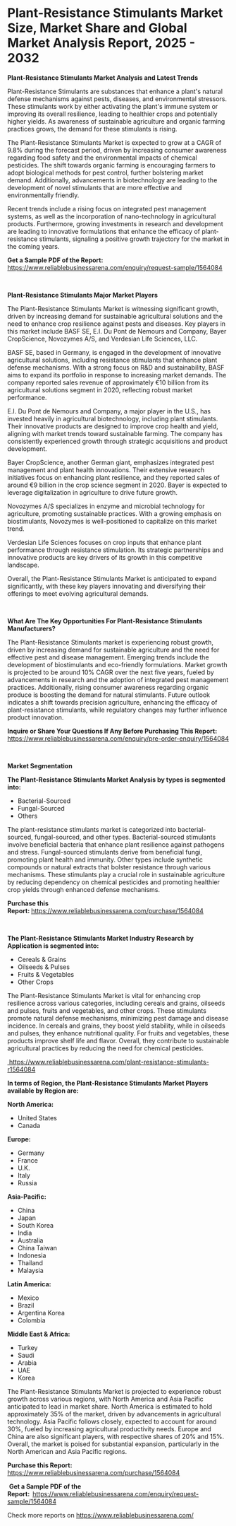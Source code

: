<p><h1>Plant-Resistance Stimulants Market Size, Market Share and Global Market Analysis Report, 2025 - 2032</h1></p><p><strong>Plant-Resistance Stimulants Market Analysis and Latest Trends</strong></p>
<p><p>Plant-Resistance Stimulants are substances that enhance a plant's natural defense mechanisms against pests, diseases, and environmental stressors. These stimulants work by either activating the plant's immune system or improving its overall resilience, leading to healthier crops and potentially higher yields. As awareness of sustainable agriculture and organic farming practices grows, the demand for these stimulants is rising.</p><p>The Plant-Resistance Stimulants Market is expected to grow at a CAGR of 9.8% during the forecast period, driven by increasing consumer awareness regarding food safety and the environmental impacts of chemical pesticides. The shift towards organic farming is encouraging farmers to adopt biological methods for pest control, further bolstering market demand. Additionally, advancements in biotechnology are leading to the development of novel stimulants that are more effective and environmentally friendly.</p><p>Recent trends include a rising focus on integrated pest management systems, as well as the incorporation of nano-technology in agricultural products. Furthermore, growing investments in research and development are leading to innovative formulations that enhance the efficacy of plant-resistance stimulants, signaling a positive growth trajectory for the market in the coming years.</p></p>
<p><strong>Get a Sample PDF of the Report:&nbsp;</strong> <a href="https://www.reliablebusinessarena.com/enquiry/request-sample/1564084?utm_campaign=2779&utm_medium=2&utm_source=Github&utm_content=ia&utm_term=02042025&utm_id=plant-resistance-stimulants">https://www.reliablebusinessarena.com/enquiry/request-sample/1564084</a></p>
<p>&nbsp;</p>
<p><strong>Plant-Resistance Stimulants Major Market Players</strong></p>
<p><p>The Plant-Resistance Stimulants Market is witnessing significant growth, driven by increasing demand for sustainable agricultural solutions and the need to enhance crop resilience against pests and diseases. Key players in this market include BASF SE, E.I. Du Pont de Nemours and Company, Bayer CropScience, Novozymes A/S, and Verdesian Life Sciences, LLC.</p><p>BASF SE, based in Germany, is engaged in the development of innovative agricultural solutions, including resistance stimulants that enhance plant defense mechanisms. With a strong focus on R&D and sustainability, BASF aims to expand its portfolio in response to increasing market demands. The company reported sales revenue of approximately €10 billion from its agricultural solutions segment in 2020, reflecting robust market performance.</p><p>E.I. Du Pont de Nemours and Company, a major player in the U.S., has invested heavily in agricultural biotechnology, including plant stimulants. Their innovative products are designed to improve crop health and yield, aligning with market trends toward sustainable farming. The company has consistently experienced growth through strategic acquisitions and product development.</p><p>Bayer CropScience, another German giant, emphasizes integrated pest management and plant health innovations. Their extensive research initiatives focus on enhancing plant resilience, and they reported sales of around €9 billion in the crop science segment in 2020. Bayer is expected to leverage digitalization in agriculture to drive future growth.</p><p>Novozymes A/S specializes in enzyme and microbial technology for agriculture, promoting sustainable practices. With a growing emphasis on biostimulants, Novozymes is well-positioned to capitalize on this market trend.</p><p>Verdesian Life Sciences focuses on crop inputs that enhance plant performance through resistance stimulation. Its strategic partnerships and innovative products are key drivers of its growth in this competitive landscape.</p><p>Overall, the Plant-Resistance Stimulants Market is anticipated to expand significantly, with these key players innovating and diversifying their offerings to meet evolving agricultural demands.</p></p>
<p>&nbsp;</p>
<p><strong>What Are The Key Opportunities For Plant-Resistance Stimulants Manufacturers?</strong></p>
<p><p>The Plant-Resistance Stimulants market is experiencing robust growth, driven by increasing demand for sustainable agriculture and the need for effective pest and disease management. Emerging trends include the development of biostimulants and eco-friendly formulations. Market growth is projected to be around 10% CAGR over the next five years, fueled by advancements in research and the adoption of integrated pest management practices. Additionally, rising consumer awareness regarding organic produce is boosting the demand for natural stimulants. Future outlook indicates a shift towards precision agriculture, enhancing the efficacy of plant-resistance stimulants, while regulatory changes may further influence product innovation.</p></p>
<p><strong>Inquire or Share Your Questions If Any Before Purchasing This Report:</strong> <a href="https://www.reliablebusinessarena.com/enquiry/pre-order-enquiry/1564084?utm_campaign=2779&utm_medium=2&utm_source=Github&utm_content=ia&utm_term=02042025&utm_id=plant-resistance-stimulants">https://www.reliablebusinessarena.com/enquiry/pre-order-enquiry/1564084</a></p>
<p>&nbsp;</p>
<p><strong>Market Segmentation</strong></p>
<p><strong>The Plant-Resistance Stimulants Market Analysis by types is segmented into:</strong></p>
<p><ul><li>Bacterial-Sourced</li><li>Fungal-Sourced</li><li>Others</li></ul></p>
<p><p>The plant-resistance stimulants market is categorized into bacterial-sourced, fungal-sourced, and other types. Bacterial-sourced stimulants involve beneficial bacteria that enhance plant resilience against pathogens and stress. Fungal-sourced stimulants derive from beneficial fungi, promoting plant health and immunity. Other types include synthetic compounds or natural extracts that bolster resistance through various mechanisms. These stimulants play a crucial role in sustainable agriculture by reducing dependency on chemical pesticides and promoting healthier crop yields through enhanced defense mechanisms.</p></p>
<p><strong>Purchase this Report:&nbsp;</strong><a href="https://www.reliablebusinessarena.com/purchase/1564084?utm_campaign=2779&utm_medium=2&utm_source=Github&utm_content=ia&utm_term=02042025&utm_id=plant-resistance-stimulants">https://www.reliablebusinessarena.com/purchase/1564084</a></p>
<p>&nbsp;</p>
<p><strong>The Plant-Resistance Stimulants Market Industry Research by Application is segmented into:</strong></p>
<p><ul><li>Cereals & Grains</li><li>Oilseeds & Pulses</li><li>Fruits & Vegetables</li><li>Other Crops</li></ul></p>
<p><p>The Plant-Resistance Stimulants Market is vital for enhancing crop resilience across various categories, including cereals and grains, oilseeds and pulses, fruits and vegetables, and other crops. These stimulants promote natural defense mechanisms, minimizing pest damage and disease incidence. In cereals and grains, they boost yield stability, while in oilseeds and pulses, they enhance nutritional quality. For fruits and vegetables, these products improve shelf life and flavor. Overall, they contribute to sustainable agricultural practices by reducing the need for chemical pesticides.</p></p>
<p><a href="https://www.reliablebusinessarena.com/plant-resistance-stimulants-r1564084?utm_campaign=2779&utm_medium=2&utm_source=Github&utm_content=ia&utm_term=02042025&utm_id=plant-resistance-stimulants">&nbsp;https://www.reliablebusinessarena.com/plant-resistance-stimulants-r1564084</a></p>
<p><strong>In terms of Region, the Plant-Resistance Stimulants Market Players available by Region are:</strong></p>
<p>
    <p> <strong> North America: </strong>
        <ul>
            <li>United States</li>
            <li>Canada</li>
        </ul>
        </p> 
    <p> <strong> Europe: </strong>
        <ul>
            <li>Germany</li>
            <li>France</li>
            <li>U.K.</li>
            <li>Italy</li>
            <li>Russia</li>
        </ul>
        </p> 
    <p> <strong> Asia-Pacific: </strong>
        <ul>
            <li>China</li>
            <li>Japan</li>
            <li>South Korea</li>
            <li>India</li>
            <li>Australia</li>
            <li>China Taiwan</li>
            <li>Indonesia</li>
            <li>Thailand</li>
            <li>Malaysia</li>
        </ul>
        </p> 
    <p> <strong> Latin America: </strong>
        <ul>
            <li>Mexico</li>
            <li>Brazil</li>
            <li>Argentina Korea</li>
            <li>Colombia</li>
        </ul>
        </p> 
    <p> <strong> Middle East & Africa: </strong>
        <ul>
            <li>Turkey</li>
            <li>Saudi</li>
            <li>Arabia</li>
            <li>UAE</li>
            <li>Korea</li>
        </ul>
    </p>
    </p>
<p><p>The Plant-Resistance Stimulants Market is projected to experience robust growth across various regions, with North America and Asia Pacific anticipated to lead in market share. North America is estimated to hold approximately 35% of the market, driven by advancements in agricultural technology. Asia Pacific follows closely, expected to account for around 30%, fueled by increasing agricultural productivity needs. Europe and China are also significant players, with respective shares of 20% and 15%. Overall, the market is poised for substantial expansion, particularly in the North American and Asia Pacific regions.</p></p>
<p><strong>Purchase this Report: </strong><a href="https://www.reliablebusinessarena.com/purchase/1564084?utm_campaign=2779&utm_medium=2&utm_source=Github&utm_content=ia&utm_term=02042025&utm_id=plant-resistance-stimulants">https://www.reliablebusinessarena.com/purchase/1564084</a></p>
<p>&nbsp;<strong>Get a Sample PDF of the Report:&nbsp;&nbsp;</strong><a href="https://www.reliablebusinessarena.com/enquiry/request-sample/1564084?utm_campaign=2779&utm_medium=2&utm_source=Github&utm_content=ia&utm_term=02042025&utm_id=plant-resistance-stimulants">https://www.reliablebusinessarena.com/enquiry/request-sample/1564084</a></p>
<p><strong></strong></p>
<p>Check more reports on <a href="https://www.reliablebusinessarena.com/?utm_campaign=2779&utm_medium=2&utm_source=Github&utm_content=ia&utm_term=02042025&utm_id=plant-resistance-stimulants">https://www.reliablebusinessarena.com/</a></p>
